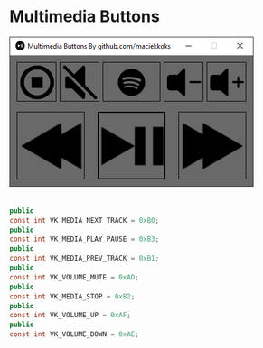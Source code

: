 # Multimedia Buttons
![preview](https://raw.githubusercontent.com/maciekkoks/multimedia-buttons/main/preview.png)
```cs
    
public
const int VK_MEDIA_NEXT_TRACK = 0xB0;
public
const int VK_MEDIA_PLAY_PAUSE = 0xB3;
public
const int VK_MEDIA_PREV_TRACK = 0xB1;
public
const int VK_VOLUME_MUTE = 0xAD;
public
const int VK_MEDIA_STOP = 0xB2;
public
const int VK_VOLUME_UP = 0xAF;
public
const int VK_VOLUME_DOWN = 0xAE;
```
